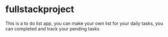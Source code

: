 # fullstackproject
This is a to do list app, you can make your own list for your daily tasks, you can completed and track your pending tasks
